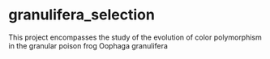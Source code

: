 # granulifera_selection
This project encompasses the study of the evolution of color polymorphism in the granular poison frog Oophaga granulifera
